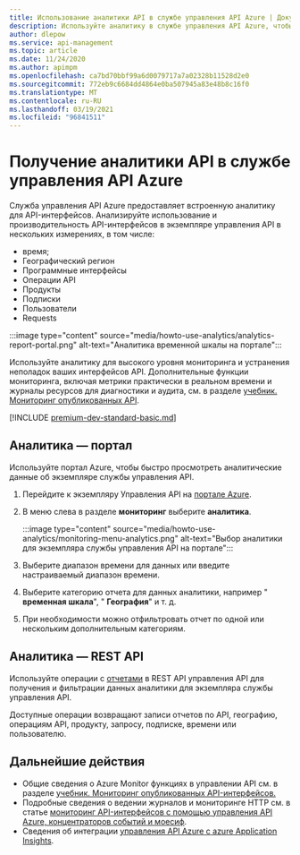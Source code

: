```yaml
---
title: Использование аналитики API в службе управления API Azure | Документация Майкрософт
description: Используйте аналитику в службе управления API Azure, чтобы понять и классифицировать использование API-интерфейсов и производительности API.
author: dlepow
ms.service: api-management
ms.topic: article
ms.date: 11/24/2020
ms.author: apimpm
ms.openlocfilehash: ca7bd70bbf99a6d0079717a7a02328b11528d2e0
ms.sourcegitcommit: 772eb9c6684dd4864e0ba507945a83e48b8c16f0
ms.translationtype: MT
ms.contentlocale: ru-RU
ms.lasthandoff: 03/19/2021
ms.locfileid: "96841511"
---
```

# <a name="get-api-analytics-in-azure-api-management"></a>Получение аналитики API в службе управления API Azure

Служба управления API Azure предоставляет встроенную аналитику для API-интерфейсов. Анализируйте использование и производительность API-интерфейсов в экземпляре управления API в нескольких измерениях, в том числе:

* время;
* Географический регион
* Программные интерфейсы
* Операции API
* Продукты
* Подписки
* Пользователи
* Requests

:::image type="content" source="media/howto-use-analytics/analytics-report-portal.png" alt-text="Аналитика временной шкалы на портале":::

Используйте аналитику для высокого уровня мониторинга и устранения неполадок ваших интерфейсов API. Дополнительные функции мониторинга, включая метрики практически в реальном времени и журналы ресурсов для диагностики и аудита, см. в разделе [учебник. Мониторинг опубликованных API](api-management-howto-use-azure-monitor.md).

[!INCLUDE [premium-dev-standard-basic.md](../../includes/api-management-availability-premium-dev-standard-basic.md)]

## <a name="analytics---portal"></a>Аналитика — портал

Используйте портал Azure, чтобы быстро просмотреть аналитические данные об экземпляре службы управления API.

1. Перейдите к экземпляру Управления API на [портале Azure](https://portal.azure.com). 
1. В меню слева в разделе **мониторинг** выберите **аналитика**.

    :::image type="content" source="media/howto-use-analytics/monitoring-menu-analytics.png" alt-text="Выбор аналитики для экземпляра службы управления API на портале":::  
1. Выберите диапазон времени для данных или введите настраиваемый диапазон времени.
1. Выберите категорию отчета для данных аналитики, например " **временная шкала**", " **География**" и т. д.
1. При необходимости можно отфильтровать отчет по одной или нескольким дополнительным категориям.

## <a name="analytics---rest-api"></a>Аналитика — REST API

Используйте операции с [отчетами](/rest/api/apimanagement/2019-12-01/reports) в REST API управления API для получения и фильтрации данных аналитики для экземпляра службы управления API.

Доступные операции возвращают записи отчетов по API, географию, операциям API, продукту, запросу, подписке, времени или пользователю.

## <a name="next-steps"></a>Дальнейшие действия

* Общие сведения о Azure Monitor функциях в управлении API см. в разделе [учебник. Мониторинг опубликованных API-интерфейсов.](api-management-howto-use-azure-monitor.md)
* Подробные сведения о ведении журналов и мониторинге HTTP см. в статье [мониторинг API-интерфейсов с помощью управления API Azure, концентраторов событий и моесиф](api-management-log-to-eventhub-sample.md).
* Сведения об интеграции [управления API Azure с azure Application Insights](api-management-howto-app-insights.md).